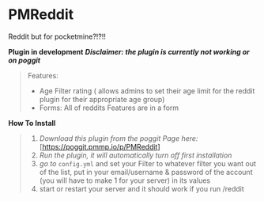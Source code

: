 # PMReddit
Reddit but for pocketmine?!?!!

**Plugin in development**
***Disclaimer: the plugin is currently not working or on poggit***

> Features:
> - Age Filter rating ( allows admins to set their age limit for the reddit plugin for their appropriate age group)
> - Forms: All of reddits Features are in a form

**How To Install**
> 1. *Download this plugin from the poggit Page here:* [https://poggit.pmmp.io/p/PMReddit]
> 2. *Run the plugin, it will automatically turn off first installation*
> 3. *go to* `config.yml` and set your Filter to whatever filter you want out of the list, put in your email/username & password of the account (you will have to make 1 for your server) in its values
> 4. start or restart your server and it should work if you run /reddit


